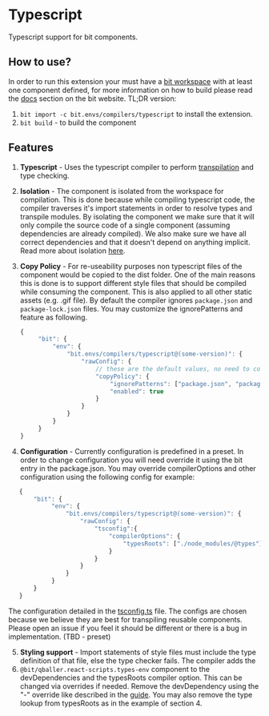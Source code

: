Typescript
==========

Typescript support for bit components.

How to use?
-----------

In order to run this extension your must have a [bit workspace](https://docs.bit.dev/docs/concepts#bit-workspace) with at least one component defined, for more information on how to build please read the [docs](https://docs.bit.dev/docs/building-components) section on the bit website. TL;DR version: 

1. ```bit import -c bit.envs/compilers/typescript``` to install the extension.
2. ```bit build``` - to build the component

Features
-----------

1. **Typescript** - Uses the typescript compiler to perform [transpilation](https://en.wikipedia.org/wiki/Source-to-source_compiler) and type checking.
   
2. **Isolation**  - The component is isolated from the workspace for compilation. This is done because while compiling typescript code, the compiler traverses it's import statements in order to resolve types and transpile modules. By isolating the component we make sure that it will only compile the source code of a single component (assuming dependencies are already compiled). We also make sure we have all correct dependencies and that it doesn't depend on anything implicit. Read more about isolation [here](https://docs.bit.dev/docs/ext-concepts.html#what-is-an-isolated-component-environment). 

3. **Copy Policy** - For re-useability purposes non typescript files of the component would be copied to the dist folder. One of the main reasons this is done is to support different style files that should be compiled while consuming the component. This is also applied to all other static assets (e.g. .gif file). By default the compiler ignores ```package.json``` and ```package-lock.json``` files. You may customize the ignorePatterns and feature as following. 
   ```js
   {
        "bit": {
            "env": {
                "bit.envs/compilers/typescript@(some-version)": { 
                    "rawConfig": {
                        // these are the default values, no need to configure them. 
                        "copyPolicy": {
                            "ignorePatterns": ["package.json", "package-lock.json"],
                            "enabled": true
                        } 
                    }
                }
            }
        } 
   }
   ```
      
4. **Configuration** - Currently configuration is predefined in a preset. In order to change configuration you will need override it using the bit entry in the package.json. You may override compilerOptions and other configuration using the following config for example: 
```js
   {
       "bit": {
            "env": {
                "bit.envs/compilers/typescript@(some-version)": { 
                    "rawConfig": {
                        "tsconfig":{ 
                            "compilerOptions": {
                                "typesRoots": ["./node_modules/@types"]
                            }
                        }
                    }
                }
            }
       }
   }
```
The configuration detailed in the [tsconfig.ts](https://github.com/teambit/envs/blob/master/packages/ts-compiler/src/tsconfig.ts) file. The configs are chosen because we believe they are best for transpiling reusable components. Please open an issue if you feel it should be different or there is a bug in implementation. (TBD - preset)

5. **Styling support** - Import statements of style files must include the type definition of that file, else the type checker fails. The compiler adds the 
6. ```@bit/qballer.react-scripts.types-env``` component to the devDependencies and the typesRoots compiler option. This can be changed via overrides if needed. Remove the devDependency using the "-" override like described in the [guide](https://docs.bit.dev/docs/overrides#components-dependencies). You may also remove the type lookup from typesRoots as in the example of section 4. 



